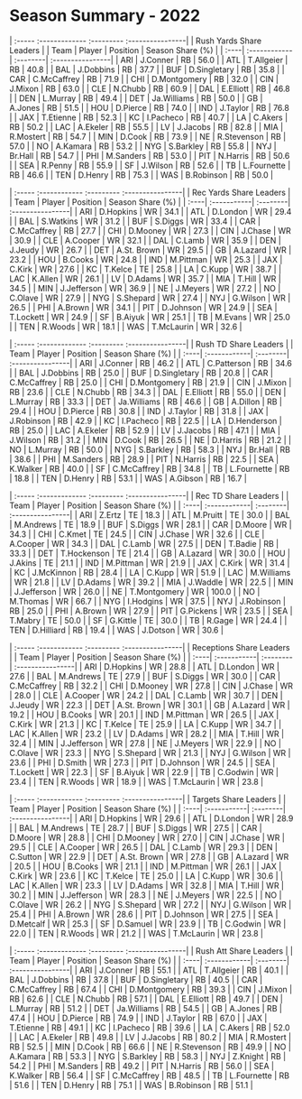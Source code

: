 # Season Summary - 2022

| :----- :------------- :--------- :----------------|
|              Rush Yards Share Leaders             |
| Team | Player       | Position | Season Share (%) |
| :----| :------------| :--------| :----------------|
| ARI  | J.Conner     | RB       | 56.0             |
| ATL  | T.Allgeier   | RB       | 40.8             |
| BAL  | J.Dobbins    | RB       | 37.7             |
| BUF  | D.Singletary | RB       | 35.8             |
| CAR  | C.McCaffrey  | RB       | 71.9             |
| CHI  | D.Montgomery | RB       | 32.0             |
| CIN  | J.Mixon      | RB       | 63.0             |
| CLE  | N.Chubb      | RB       | 60.9             |
| DAL  | E.Elliott    | RB       | 46.8             |
| DEN  | L.Murray     | RB       | 49.4             |
| DET  | Ja.Williams  | RB       | 50.0             |
| GB   | A.Jones      | RB       | 51.5             |
| HOU  | D.Pierce     | RB       | 74.0             |
| IND  | J.Taylor     | RB       | 76.8             |
| JAX  | T.Etienne    | RB       | 52.3             |
| KC   | I.Pacheco    | RB       | 40.7             |
| LA   | C.Akers      | RB       | 50.2             |
| LAC  | A.Ekeler     | RB       | 55.5             |
| LV   | J.Jacobs     | RB       | 82.8             |
| MIA  | R.Mostert    | RB       | 54.7             |
| MIN  | D.Cook       | RB       | 73.9             |
| NE   | R.Stevenson  | RB       | 57.0             |
| NO   | A.Kamara     | RB       | 53.2             |
| NYG  | S.Barkley    | RB       | 55.8             |
| NYJ  | Br.Hall      | RB       | 54.7             |
| PHI  | M.Sanders    | RB       | 53.0             |
| PIT  | N.Harris     | RB       | 50.6             |
| SEA  | R.Penny      | RB       | 55.9             |
| SF   | J.Wilson     | RB       | 52.6             |
| TB   | L.Fournette  | RB       | 46.6             |
| TEN  | D.Henry      | RB       | 75.3             |
| WAS  | B.Robinson   | RB       | 50.0             |

| :----- :------------ :--------- :----------------|
|             Rec Yards Share Leaders              |
| Team | Player      | Position | Season Share (%) |
| :----| :-----------| :--------| :----------------|
| ARI  | D.Hopkins   | WR       | 34.1             |
| ATL  | D.London    | WR       | 29.4             |
| BAL  | S.Watkins   | WR       | 31.2             |
| BUF  | S.Diggs     | WR       | 33.4             |
| CAR  | C.McCaffrey | RB       | 27.7             |
| CHI  | D.Mooney    | WR       | 27.3             |
| CIN  | J.Chase     | WR       | 30.9             |
| CLE  | A.Cooper    | WR       | 32.1             |
| DAL  | C.Lamb      | WR       | 35.9             |
| DEN  | J.Jeudy     | WR       | 26.7             |
| DET  | A.St. Brown | WR       | 29.5             |
| GB   | A.Lazard    | WR       | 23.2             |
| HOU  | B.Cooks     | WR       | 24.8             |
| IND  | M.Pittman   | WR       | 25.3             |
| JAX  | C.Kirk      | WR       | 27.6             |
| KC   | T.Kelce     | TE       | 25.8             |
| LA   | C.Kupp      | WR       | 38.7             |
| LAC  | K.Allen     | WR       | 26.1             |
| LV   | D.Adams     | WR       | 35.7             |
| MIA  | T.Hill      | WR       | 34.5             |
| MIN  | J.Jefferson | WR       | 36.9             |
| NE   | J.Meyers    | WR       | 27.2             |
| NO   | C.Olave     | WR       | 27.9             |
| NYG  | S.Shepard   | WR       | 27.4             |
| NYJ  | G.Wilson    | WR       | 26.5             |
| PHI  | A.Brown     | WR       | 34.1             |
| PIT  | D.Johnson   | WR       | 24.9             |
| SEA  | T.Lockett   | WR       | 24.9             |
| SF   | B.Aiyuk     | WR       | 25.1             |
| TB   | M.Evans     | WR       | 25.0             |
| TEN  | R.Woods     | WR       | 18.1             |
| WAS  | T.McLaurin  | WR       | 32.6             |

| :----- :------------- :--------- :----------------|
|               Rush TD Share Leaders               |
| Team | Player       | Position | Season Share (%) |
| :----| :------------| :--------| :----------------|
| ARI  | J.Conner     | RB       | 46.2             |
| ATL  | C.Patterson  | RB       | 34.6             |
| BAL  | J.Dobbins    | RB       | 25.0             |
| BUF  | D.Singletary | RB       | 20.8             |
| CAR  | C.McCaffrey  | RB       | 25.0             |
| CHI  | D.Montgomery | RB       | 21.9             |
| CIN  | J.Mixon      | RB       | 23.6             |
| CLE  | N.Chubb      | RB       | 34.3             |
| DAL  | E.Elliott    | RB       | 55.0             |
| DEN  | L.Murray     | RB       | 33.3             |
| DET  | Ja.Williams  | RB       | 46.6             |
| GB   | A.Dillon     | RB       | 29.4             |
| HOU  | D.Pierce     | RB       | 30.8             |
| IND  | J.Taylor     | RB       | 31.8             |
| JAX  | J.Robinson   | RB       | 42.9             |
| KC   | I.Pacheco    | RB       | 22.5             |
| LA   | D.Henderson  | RB       | 25.0             |
| LAC  | A.Ekeler     | RB       | 52.9             |
| LV   | J.Jacobs     | RB       | 47.1             |
| MIA  | J.Wilson     | RB       | 31.2             |
| MIN  | D.Cook       | RB       | 26.5             |
| NE   | D.Harris     | RB       | 21.2             |
| NO   | L.Murray     | RB       | 50.0             |
| NYG  | S.Barkley    | RB       | 58.3             |
| NYJ  | Br.Hall      | RB       | 38.6             |
| PHI  | M.Sanders    | RB       | 28.9             |
| PIT  | N.Harris     | RB       | 22.5             |
| SEA  | K.Walker     | RB       | 40.0             |
| SF   | C.McCaffrey  | RB       | 34.8             |
| TB   | L.Fournette  | RB       | 18.8             |
| TEN  | D.Henry      | RB       | 53.1             |
| WAS  | A.Gibson     | RB       | 16.7             |

| :----- :------------- :--------- :----------------|
|                Rec TD Share Leaders               |
| Team | Player       | Position | Season Share (%) |
| :----| :------------| :--------| :----------------|
| ARI  | Z.Ertz       | TE       | 18.3             |
| ATL  | M.Pruitt     | TE       | 30.0             |
| BAL  | M.Andrews    | TE       | 18.9             |
| BUF  | S.Diggs      | WR       | 28.1             |
| CAR  | D.Moore      | WR       | 34.3             |
| CHI  | C.Kmet       | TE       | 24.5             |
| CIN  | J.Chase      | WR       | 32.6             |
| CLE  | A.Cooper     | WR       | 34.3             |
| DAL  | C.Lamb       | WR       | 27.5             |
| DEN  | T.Badie      | RB       | 33.3             |
| DET  | T.Hockenson  | TE       | 21.4             |
| GB   | A.Lazard     | WR       | 30.0             |
| HOU  | J.Akins      | TE       | 21.1             |
| IND  | M.Pittman    | WR       | 21.9             |
| JAX  | C.Kirk       | WR       | 31.4             |
| KC   | J.McKinnon   | RB       | 28.4             |
| LA   | C.Kupp       | WR       | 51.9             |
| LAC  | M.Williams   | WR       | 21.8             |
| LV   | D.Adams      | WR       | 39.2             |
| MIA  | J.Waddle     | WR       | 22.5             |
| MIN  | J.Jefferson  | WR       | 26.0             |
| NE   | T.Montgomery | WR       | 100.0            |
| NO   | M.Thomas     | WR       | 66.7             |
| NYG  | I.Hodgins    | WR       | 37.5             |
| NYJ  | J.Robinson   | RB       | 25.0             |
| PHI  | A.Brown      | WR       | 27.9             |
| PIT  | G.Pickens    | WR       | 23.5             |
| SEA  | T.Mabry      | TE       | 50.0             |
| SF   | G.Kittle     | TE       | 30.0             |
| TB   | R.Gage       | WR       | 24.4             |
| TEN  | D.Hilliard   | RB       | 19.4             |
| WAS  | J.Dotson     | WR       | 30.6             |

| :----- :------------ :--------- :----------------|
|             Receptions Share Leaders             |
| Team | Player      | Position | Season Share (%) |
| :----| :-----------| :--------| :----------------|
| ARI  | D.Hopkins   | WR       | 28.8             |
| ATL  | D.London    | WR       | 27.6             |
| BAL  | M.Andrews   | TE       | 27.9             |
| BUF  | S.Diggs     | WR       | 30.0             |
| CAR  | C.McCaffrey | RB       | 32.2             |
| CHI  | D.Mooney    | WR       | 27.8             |
| CIN  | J.Chase     | WR       | 28.0             |
| CLE  | A.Cooper    | WR       | 24.2             |
| DAL  | C.Lamb      | WR       | 30.7             |
| DEN  | J.Jeudy     | WR       | 22.3             |
| DET  | A.St. Brown | WR       | 30.1             |
| GB   | A.Lazard    | WR       | 19.2             |
| HOU  | B.Cooks     | WR       | 20.1             |
| IND  | M.Pittman   | WR       | 26.5             |
| JAX  | C.Kirk      | WR       | 21.3             |
| KC   | T.Kelce     | TE       | 25.9             |
| LA   | C.Kupp      | WR       | 34.7             |
| LAC  | K.Allen     | WR       | 23.2             |
| LV   | D.Adams     | WR       | 28.2             |
| MIA  | T.Hill      | WR       | 32.4             |
| MIN  | J.Jefferson | WR       | 27.8             |
| NE   | J.Meyers    | WR       | 22.9             |
| NO   | C.Olave     | WR       | 23.3             |
| NYG  | S.Shepard   | WR       | 21.3             |
| NYJ  | G.Wilson    | WR       | 23.6             |
| PHI  | D.Smith     | WR       | 27.3             |
| PIT  | D.Johnson   | WR       | 24.5             |
| SEA  | T.Lockett   | WR       | 22.3             |
| SF   | B.Aiyuk     | WR       | 22.9             |
| TB   | C.Godwin    | WR       | 23.4             |
| TEN  | R.Woods     | WR       | 18.9             |
| WAS  | T.McLaurin  | WR       | 23.8             |

| :----- :------------ :--------- :----------------|
|              Targets Share Leaders               |
| Team | Player      | Position | Season Share (%) |
| :----| :-----------| :--------| :----------------|
| ARI  | D.Hopkins   | WR       | 29.6             |
| ATL  | D.London    | WR       | 28.9             |
| BAL  | M.Andrews   | TE       | 28.7             |
| BUF  | S.Diggs     | WR       | 27.5             |
| CAR  | D.Moore     | WR       | 28.8             |
| CHI  | D.Mooney    | WR       | 27.0             |
| CIN  | J.Chase     | WR       | 29.5             |
| CLE  | A.Cooper    | WR       | 26.5             |
| DAL  | C.Lamb      | WR       | 29.3             |
| DEN  | C.Sutton    | WR       | 22.9             |
| DET  | A.St. Brown | WR       | 27.8             |
| GB   | A.Lazard    | WR       | 20.5             |
| HOU  | B.Cooks     | WR       | 21.1             |
| IND  | M.Pittman   | WR       | 26.1             |
| JAX  | C.Kirk      | WR       | 23.6             |
| KC   | T.Kelce     | TE       | 25.0             |
| LA   | C.Kupp      | WR       | 30.6             |
| LAC  | K.Allen     | WR       | 23.3             |
| LV   | D.Adams     | WR       | 32.8             |
| MIA  | T.Hill      | WR       | 30.2             |
| MIN  | J.Jefferson | WR       | 28.3             |
| NE   | J.Meyers    | WR       | 22.5             |
| NO   | C.Olave     | WR       | 26.2             |
| NYG  | S.Shepard   | WR       | 27.2             |
| NYJ  | G.Wilson    | WR       | 25.4             |
| PHI  | A.Brown     | WR       | 28.6             |
| PIT  | D.Johnson   | WR       | 27.5             |
| SEA  | D.Metcalf   | WR       | 25.3             |
| SF   | D.Samuel    | WR       | 23.9             |
| TB   | C.Godwin    | WR       | 22.0             |
| TEN  | R.Woods     | WR       | 21.2             |
| WAS  | T.McLaurin  | WR       | 23.8             |

| :----- :------------- :--------- :----------------|
|               Rush Att Share Leaders              |
| Team | Player       | Position | Season Share (%) |
| :----| :------------| :--------| :----------------|
| ARI  | J.Conner     | RB       | 55.1             |
| ATL  | T.Allgeier   | RB       | 40.1             |
| BAL  | J.Dobbins    | RB       | 37.8             |
| BUF  | D.Singletary | RB       | 40.5             |
| CAR  | C.McCaffrey  | RB       | 67.4             |
| CHI  | D.Montgomery | RB       | 39.3             |
| CIN  | J.Mixon      | RB       | 62.6             |
| CLE  | N.Chubb      | RB       | 57.1             |
| DAL  | E.Elliott    | RB       | 49.7             |
| DEN  | L.Murray     | RB       | 51.2             |
| DET  | Ja.Williams  | RB       | 54.5             |
| GB   | A.Jones      | RB       | 47.4             |
| HOU  | D.Pierce     | RB       | 74.9             |
| IND  | J.Taylor     | RB       | 67.0             |
| JAX  | T.Etienne    | RB       | 49.1             |
| KC   | I.Pacheco    | RB       | 39.6             |
| LA   | C.Akers      | RB       | 52.0             |
| LAC  | A.Ekeler     | RB       | 49.8             |
| LV   | J.Jacobs     | RB       | 80.2             |
| MIA  | R.Mostert    | RB       | 52.5             |
| MIN  | D.Cook       | RB       | 66.6             |
| NE   | R.Stevenson  | RB       | 49.9             |
| NO   | A.Kamara     | RB       | 53.3             |
| NYG  | S.Barkley    | RB       | 58.3             |
| NYJ  | Z.Knight     | RB       | 54.2             |
| PHI  | M.Sanders    | RB       | 49.2             |
| PIT  | N.Harris     | RB       | 56.0             |
| SEA  | K.Walker     | RB       | 56.4             |
| SF   | C.McCaffrey  | RB       | 48.5             |
| TB   | L.Fournette  | RB       | 51.6             |
| TEN  | D.Henry      | RB       | 75.1             |
| WAS  | B.Robinson   | RB       | 51.1             |

